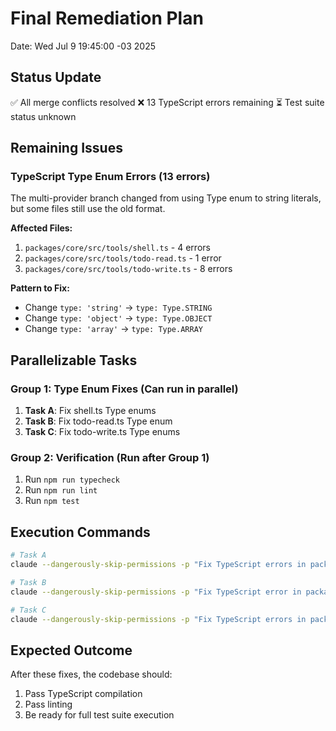 # Final Remediation Plan

Date: Wed Jul 9 19:45:00 -03 2025

## Status Update

✅ All merge conflicts resolved
❌ 13 TypeScript errors remaining
⏳ Test suite status unknown

## Remaining Issues

### TypeScript Type Enum Errors (13 errors)

The multi-provider branch changed from using Type enum to string literals, but some files still use the old format.

**Affected Files:**

1. `packages/core/src/tools/shell.ts` - 4 errors
2. `packages/core/src/tools/todo-read.ts` - 1 error
3. `packages/core/src/tools/todo-write.ts` - 8 errors

**Pattern to Fix:**

- Change `type: 'string'` → `type: Type.STRING`
- Change `type: 'object'` → `type: Type.OBJECT`
- Change `type: 'array'` → `type: Type.ARRAY`

## Parallelizable Tasks

### Group 1: Type Enum Fixes (Can run in parallel)

1. **Task A**: Fix shell.ts Type enums
2. **Task B**: Fix todo-read.ts Type enum
3. **Task C**: Fix todo-write.ts Type enums

### Group 2: Verification (Run after Group 1)

1. Run `npm run typecheck`
2. Run `npm run lint`
3. Run `npm test`

## Execution Commands

```bash
# Task A
claude --dangerously-skip-permissions -p "Fix TypeScript errors in packages/core/src/tools/shell.ts by changing string type literals to Type enum values. Change 'object' to Type.OBJECT and 'string' to Type.STRING. Import Type from '../utils/types.js' if needed."

# Task B
claude --dangerously-skip-permissions -p "Fix TypeScript error in packages/core/src/tools/todo-read.ts by changing 'object' to Type.OBJECT. Import Type from '../utils/types.js' if needed."

# Task C
claude --dangerously-skip-permissions -p "Fix TypeScript errors in packages/core/src/tools/todo-write.ts by changing string type literals to Type enum values. Change 'object' to Type.OBJECT, 'string' to Type.STRING, and 'array' to Type.ARRAY. Import Type from '../utils/types.js' if needed. Also fix line 38 where a number is assigned to a string type."
```

## Expected Outcome

After these fixes, the codebase should:

1. Pass TypeScript compilation
2. Pass linting
3. Be ready for full test suite execution
